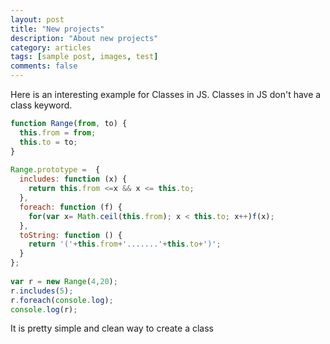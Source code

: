 ```yaml
---
layout: post
title: "New projects"
description: "About new projects"
category: articles
tags: [sample post, images, test]
comments: false
---
```



Here is an interesting example for Classes in JS. Classes in JS don't have a class keyword.

```js
function Range(from, to) {
  this.from = from;
  this.to = to;
}
 
Range.prototype =  {
  includes: function (x) {
    return this.from <=x && x <= this.to;
  },
  foreach: function (f) {
    for(var x= Math.ceil(this.from); x < this.to; x++)f(x);
  },
  toString: function () {
    return '('+this.from+'.......'+this.to+')';
  }
};
 
var r = new Range(4,20);
r.includes(5);
r.foreach(console.log);
console.log(r);
```

It is pretty simple and clean way to create a class
